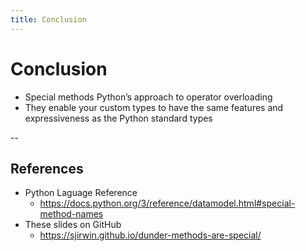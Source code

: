 ```yaml
---
title: Conclusion
---
```


# Conclusion
- Special methods Python’s approach to operator overloading
- They enable your custom types to have the same features and expressiveness as the Python standard types

--

## References
- Python Laguage Reference
  - https://docs.python.org/3/reference/datamodel.html#special-method-names
- These slides on GitHub
  - https://sjirwin.github.io/dunder-methods-are-special/